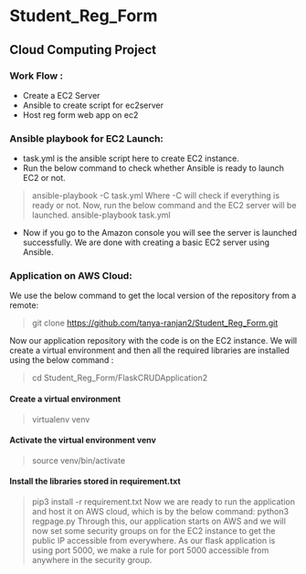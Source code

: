 # Student_Reg_Form

## Cloud Computing Project
### Work Flow :
- Create a EC2 Server
- Ansible to create script for ec2server
- Host reg form web app on ec2 


### Ansible playbook for EC2 Launch:

- task.yml is the ansible script here to create EC2 instance. 
- Run the below command to check whether Ansible is ready to launch EC2 or not.
> ansible-playbook -C task.yml
Where -C will check if everything is ready or not.
Now, run the below command and the EC2 server will be launched.
> ansible-playbook task.yml
- Now if you go to the Amazon console you will see the server is launched successfully.
We are done with creating a basic EC2 server using Ansible.


### Application on AWS Cloud:


We use the below command to get the local version of the repository from a remote:
> git clone https://github.com/tanya-ranjan2/Student_Reg_Form.git

Now our application repository with the code is on the EC2 instance. We will create a virtual environment and then all the required libraries are installed using the below command :
> cd Student_Reg_Form/FlaskCRUDApplication2
#### Create a virtual environment
> virtualenv venv 
#### Activate the virtual environment venv
> source venv/bin/activate
#### Install the libraries stored in requirement.txt
> pip3 install -r requirement.txt
Now we are ready to run the application and host it on AWS cloud, which is by the below command:
> python3 regpage.py
Through this, our application starts on AWS and we will now set some security groups on for the EC2 instance to get the public IP accessible from everywhere. 
As our flask application is using port 5000, we make a rule for port 5000 accessible from anywhere in the security group.





